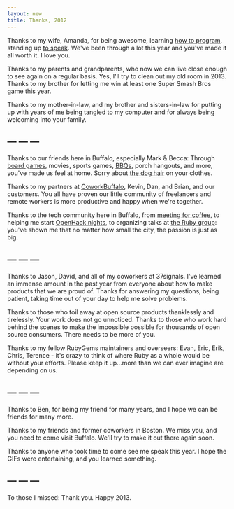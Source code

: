 ```yaml
---
layout: new
title: Thanks, 2012
---
```


Thanks to my wife, Amanda, for being awesome, learning [how to program](https://github.com/aquaranto), standing up [to speak](http://magic-ruby.com/). We've been through a lot this year and you've made it all worth it. I love you.

Thanks to my parents and grandparents, who now we can live close enough to see again on a regular basis. Yes, I'll try to clean out my old room in 2013. Thanks to my brother for letting me win at least one Super Smash Bros game this year.

Thanks to my mother-in-law, and my brother and sisters-in-law for putting up with years of me being tangled to my computer and for always being welcoming into your family.

## — — —

Thanks to our friends here in Buffalo, especially Mark & Becca: Through [board games](http://www.flickr.com/photos/qrush/8299296520/in/photostream/), movies, sports games, [BBQs](http://www.flickr.com/photos/qrush/8298244513/in/photostream), porch hangouts, and more, you've made us feel at home. Sorry about [the dog hair](http://www.flickr.com/photos/qrush/8298253709/in/photostream) on your clothes.

Thanks to my partners at [CoworkBuffalo](http://coworkbuffalo.com), Kevin, Dan, and Brian, and our customers. You all have proven our little community of freelancers and remote workers is more productive and happy when we're together.

Thanks to the tech community here in Buffalo, from [meeting for coffee](http://groups.google.com/group/buffalo-opencoffee-club), to helping me start [OpenHack nights](http://openhack.github.com), to organizing talks at [the Ruby group](http://meetup.com/Western-New-York-Ruby/): you've shown me that no matter how small the city, the passion is just as big.

## — — —

Thanks to Jason, David, and all of my coworkers at 37signals. I've learned an immense amount in the past year from everyone about how to make products that we are proud of. Thanks for answering my questions, being patient, taking time out of your day to help me solve problems.

Thanks to those who toil away at open source products thanklessly and tirelessly. Your work does not go unnoticed. Thanks to those who work hard behind the scenes to make the impossible possible for thousands of open source consumers. There needs to be more of you.

Thanks to my fellow RubyGems maintainers and overseers: Evan, Eric, Erik, Chris, Terence - it's crazy to think of where Ruby as a whole would be without your efforts. Please keep it up...more than we can ever imagine are depending on us.

## — — —

Thanks to Ben, for being my friend for many years, and I hope we can be friends for many more.

Thanks to my friends and former coworkers in Boston. We miss you, and you need to come visit Buffalo. We'll try to make it out there again soon.

Thanks to anyone who took time to come see me speak this year. I hope the GIFs were entertaining, and you learned something.

## — — —

To those I missed: Thank you. Happy 2013.
